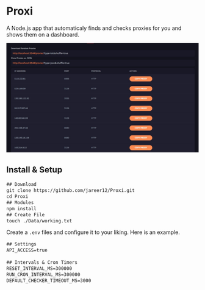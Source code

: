 # Proxi

A Node.js app that automaticaly finds and checks proxies for you and shows them on a dashboard.

![Image](./preview.jpg)

## Install & Setup

```shell
## Download
git clone https://github.com/jareer12/Proxi.git
cd Proxi
## Modules
npm install
## Create File
touch ./Data/working.txt
```

Create a `.env` files and configure it to your liking. Here is an example.

```env
## Settings
API_ACCESS=true

## Intervals & Cron Timers
RESET_INTERVAL_MS=300000
RUN_CRON_INTERVAL_MS=300000
DEFAULT_CHECKER_TIMEOUT_MS=3000
```
